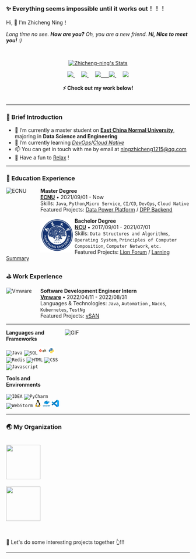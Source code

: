### ✨ Everything seems impossible until it works out！！！

<p>Hi, 👋  I'm Zhicheng Ning！

<em>Long time no see. <b>How are you?</b> Oh, you are a new friend. <b>Hi, Nice to meet you!</b> :)</em>

<br>

<p align="center">
  <a href="https://github.com/zhicheng-ning" class="rich-diff-level-one">
    <img src="https://github-readme-stats.vercel.app/api?username=Zhicheng-ning&count_private=true&show_icons=true&title_color=333&text_color=777" alt="Zhicheng-ning's Stats" >
    <!-- &hide=issues
    <img src="https://github-readme-stats.vercel.app/api?username=Zhicheng-ning&hide=issues&title_color=333&text_color=777" alt="Zhicheng-ning's Stats" >
    -->
  </a>
</p>

<p align="center">
  <a href="https://blog.csdn.net/qq_40563761" target="_blank" alt="CSDN" title="CSDN">
    <img src="https://img.icons8.com/material/48/000000/csdn.png" width="30px"/>
  </a>
  &emsp;
  <a href="https://www.zhihu.com/people/chu-ge-76-70" target="_blank" alt="Zhihu" title="Zhihu">
    <img src="https://img.icons8.com/material-two-tone/50/000000/zhihu.png" width="30px"/>
  </a>
  &emsp;
  <a href= "https://leetcode.cn/u/shi-bu-deng-qin-sheng/" target="_blank" alt="Instagram" title="Leetcode">
    <img src="https://img.icons8.com/external-tal-revivo-shadow-tal-revivo/24/000000/external-level-up-your-coding-skills-and-quickly-land-a-job-logo-shadow-tal-revivo.png" width="30px"/>
  &emsp;
  <a href="https://space.bilibili.com/315696131" target="_blank" alt="Bilibili" title="Bilibili">
    <img src="https://img.icons8.com/color/48/000000/bilibili.png" width="30px"/>
  </a> 
  &emsp;
  <a href= "https://twitter.com/dM9JxD6L8xZ53tC" target="_blank" alt="Twitter" title="Twitter">
    <img src="https://img.icons8.com/ios-glyphs/30/000000/twitter--v1.png" width="30px"/>
  </a>
  <br><br>
  <strong>⚡ Check out my work below! </strong>
  <br><br>
</p>

---

### 🤡 Brief Introduction

- 🏫 I’m currently a master student on **<a href="https://www.ecnu.edu.cn/">East China Normal University</a>**, majoring in **Data Science and Engineering**
- 🌱 I’m currently learning [*DevOps*](https://github.com/zhicheng-ning/devops_demo)/[*Cloud Native*](https://www.cncf.io/projects/)
- 📫 You can get in touch with me by email at [ningzhicheng1215@qq.com](mailto:ningzhicheng1215@qq.com)
- 🎈 Have a fun to [Relax](https://steamcommunity.com/profiles/76561198442825338/) ! 

---

### 📗 Education Experience

[<img align="left" height="94px" width="94px" alt="ECNU" src="https://upload.wikimedia.org/wikipedia/en/thumb/2/2a/East_China_Normal_University_logo.svg/1200px-East_China_Normal_University_logo.svg.png"/>](https://www.ecnu.edu.cn/)

**Master Degree** \
[**ECNU**](https://www.ecnu.edu.cn/) • 2021/09/01 - Now \
Skills: `Java`, `Python`,`Micro Service`, `CI/CD`, `DevOps`, `Cloud Native`\
Featured Projects: [Data Power Platform](https://github.com/zhicheng-ning/data-power-platform) / [DPP Backend](https://github.com/zhicheng-ning/dpp-backend)
<br/>


[<img align="left" height="94px" width="94px" alt="NCU" src="https://raw.githubusercontent.com/zhicheng-ning/Pic-Go/main/md/ncu-log.png"/>](http://www.ncu.edu.cn/)

**Bachelor Degree** \
[**NCU**](http://www.ncu.edu.cn/) • 2017/09/01 - 2021/07/01 \
Skills: `Data Structures and Algorithms`, `Operating System`, `Principles of Computer Composition`, `Computer Network`, `etc.` \
Featured Projects: [Lion Forum](https://nzcer.cn:8088/forum) / [Larning Summary](https://github.com/zhicheng-ning/LearingSummary)
<br>

### ⛳ Work Experience

[<img align="left" height="94px" width="94px" alt="Vmware" src="https://i0.wp.com/www.clamtech.com/wp-content/uploads/2018/05/VMWare-Logo.jpg?ssl=1"/>](https://www.vmware.com/)

**Software Development Engineer Intern** \
[**Vmware**](https://www.vmware.com/) • 2022/04/11 - 2022/08/31 \
Languages & Technologies: `Java`, `Automation` , `Nacos`, `Kubernetes`, `TestNg`  \
Featured Projects: [vSAN](https://www.vmware.com/products/vsan.html)
<br>

---
<img align="right" alt="GIF" src="https://github.com/abhisheknaiidu/abhisheknaiidu/blob/master/code.gif?raw=true" width="343" height="220" title="Do what you like, and do it best!"> 

**Languages and Frameworks**

<code><img height="20" src="https://img.icons8.com/color/48/000000/java-coffee-cup-logo--v1.png" alt="Java" title="Java"></code>
<code><img height="20" src="https://img.icons8.com/external-soft-fill-juicy-fish/60/000000/external-sql-coding-and-development-soft-fill-soft-fill-juicy-fish.png" alt="SQL" title="SQL"></code>
<code><img height="20" src="https://raw.githubusercontent.com/github/explore/80688e429a7d4ef2fca1e82350fe8e3517d3494d/topics/git/git.png" alt="Git" title="Git"></code>
<code><img height="20" src="https://raw.githubusercontent.com/github/explore/80688e429a7d4ef2fca1e82350fe8e3517d3494d/topics/python/python.png" alt="Python" title="Python"></code>
<code><img height="20" src="https://img.icons8.com/color/48/000000/redis.png" alt="Redis" title="Redis"></code>
<code><img height="20" src="https://img.icons8.com/color/48/000000/html-5--v1.png" alt="HTML" title="HTML"></code>
<code><img height="20" src="https://img.icons8.com/dusk/64/000000/css3.png" alt="CSS" title="CSS"></code>
<code><img height="20" src="https://img.icons8.com/dusk/64/000000/javascript-logo.png" alt="Javascript" title="Javascript"></code>


**Tools and Environments**

<code><img height="20" src="https://img.icons8.com/color/48/000000/intellij-idea.png" alt="IDEA" title="IDEA"></code>
<code><img height="20" src="https://img.icons8.com/color/48/000000/pycharm.png" alt="PyCharm" title="PyCharm"></code>
<code><img height="20" src="https://img.icons8.com/color/48/000000/webstorm.png" alt="WebStorm" title="WebStorm"></code>
<code><img height="20" src="https://raw.githubusercontent.com/github/explore/80688e429a7d4ef2fca1e82350fe8e3517d3494d/topics/linux/linux.png" alt="Linux" title="Linux"></code>
<code><img height="20" src="https://raw.githubusercontent.com/github/explore/80688e429a7d4ef2fca1e82350fe8e3517d3494d/topics/docker/docker.png" alt="Docker" title="Docker"></code>
<code><img height="20" src="https://raw.githubusercontent.com/github/explore/80688e429a7d4ef2fca1e82350fe8e3517d3494d/topics/visual-studio-code/visual-studio-code.png" alt="VSCode" title="VSCode"></code>


---

### 🌏 My Organization
<code><a href="https://github.com/X-lab2017">
    <img height="94px" width="94px"  src="https://avatars.githubusercontent.com/u/49427213?s=200&v=4">
</a> </code> &nbsp;&nbsp;
<code><a href="https://github.com/kaiyuanshe">
    <img height="94px" width="94px"  src="https://avatars.githubusercontent.com/u/11659327?s=200&v=4">
</a></code>

<br>

🤝 Let's do some interesting projects together 👆!!!

---



